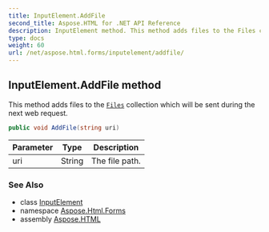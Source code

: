 ```yaml
---
title: InputElement.AddFile
second_title: Aspose.HTML for .NET API Reference
description: InputElement method. This method adds files to the Files collection which will be sent during the next web request
type: docs
weight: 60
url: /net/aspose.html.forms/inputelement/addfile/
---
```

## InputElement.AddFile method

This method adds files to the [`Files`](../../../aspose.html/htmlinputelement/files/) collection which will be sent during the next web request.

```csharp
public void AddFile(string uri)
```

| Parameter | Type | Description |
| --- | --- | --- |
| uri | String | The file path. |

### See Also

* class [InputElement](../)
* namespace [Aspose.Html.Forms](../../inputelement/)
* assembly [Aspose.HTML](../../../)
